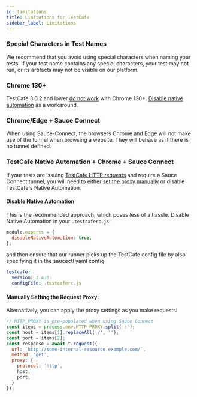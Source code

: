 ```yaml
---
id: limitations
title: Limitations for TestCafe
sidebar_label: Limitations
---
```



### Special Characters in Test Names

We recommend that you avoid using special characters when naming your tests. If your test name contains any special characters, your test may not run, or its artifacts may not be visible on our platform.

### Chrome 130+

TestCafe 3.6.2 and lower [do not work](https://github.com/DevExpress/testcafe/issues/8286)
with Chrome 130+. [Disable native automation](#disable-native-automation) as a
workaround.

### Chrome/Edge + Sauce Connect

When using Sauce-Connect, the browsers Chrome and Edge will not make use of the
tunnel when browsing a website. They will behave as if there is no tunnel
defined.

### TestCafe Native Automation + Chrome + Sauce Connect

If your tests are issuing [TestCafe HTTP requests](https://testcafe.io/documentation/403971/guides/intermediate-guides/api-testing#proxy-settings)
and require a Sauce Connect tunnel, you will need to either [set the proxy manually](https://testcafe.io/documentation/403971/guides/intermediate-guides/api-testing#proxy-settings) or disable TestCafe's Native Automation.

#### Disable Native Automation

This is the recommended approach, which poses less of a hassle.
Disable Native Automation in your `.testcaferc.js`:
```javascript
module.exports = {
  disableNativeAutomation: true,
};
```

and then ensure that our runner picks up the TestCafe config file by also
specifying it in the saucectl yaml config:
```yaml
testcafe:
  version: 3.4.0
  configFile: .testcaferc.js
```

#### Manually Setting the Request Proxy:

Alternatively, you can apply the proxy settings as you make requests:
```javascript
// HTTP_PROXY is pre-populated when using Sauce Connect
const items = process.env.HTTP_PROXY.split(':');
const host = items[1].replaceAll('/', '');
const port = items[2];
const response = await t.request({
  url: `http://some-internal-resource.example.com/`,
  method: 'get',
  proxy: {
    protocol: 'http',
    host,
    port,
  }
});
```
